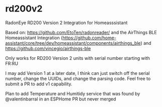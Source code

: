 # rd200v2
RadonEye RD200 Version 2 Integration for Homeasssistant

Based on: https://github.com/EtoTen/radonreader/ and the AirThings BLE Homeassistant Integration (https://github.com/home-assistant/core/tree/dev/homeassistant/components/airthings_ble) and https://github.com/vincegio/airthings-ble

Only works for RD200 Version 2 units with serial number starting with FR:RU

I may add Version 1 at a later date, I think can just switch off the serial number, change the UUIDs, and change the parsing code. Feel free to submit a PR to add v1 capability. 

Plan to add Temperature and Humitidy service that was found by @valentinbarral in an ESPHome PR but never merged
